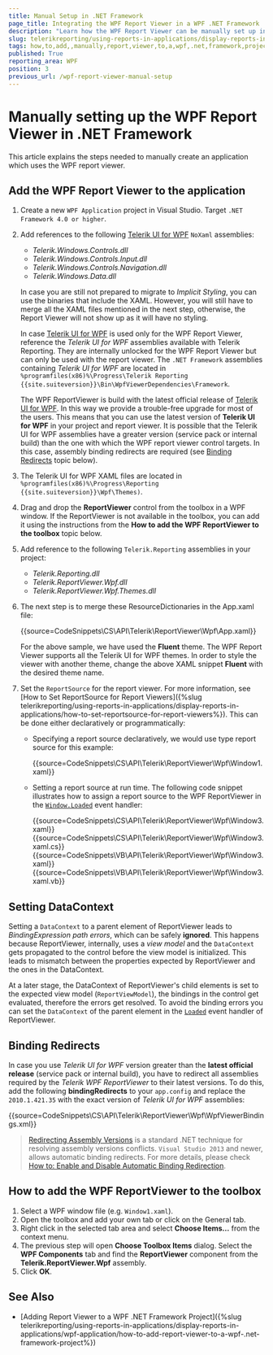 ```yaml
---
title: Manual Setup in .NET Framework
page_title: Integrating the WPF Report Viewer in a WPF .NET Framework
description: "Learn how the WPF Report Viewer can be manually set up in a .NET Framework project with a few simple steps in Telerik Reporting."
slug: telerikreporting/using-reports-in-applications/display-reports-in-applications/wpf-application/how-to-add--manually-report-viewer-to-a-wpf-.net-framework-project
tags: how,to,add,,manually,report,viewer,to,a,wpf,.net,framework,project
published: True
reporting_area: WPF
position: 3
previous_url: /wpf-report-viewer-manual-setup
---
```


# Manually setting up the WPF Report Viewer in .NET Framework

This article explains the steps needed to manually create an application which uses the WPF report viewer.

## Add the WPF Report Viewer to the application

1. Create a new `WPF Application` project in Visual Studio. Target `.NET Framework 4.0 or higher`.

1. Add references to the following [Telerik UI for WPF](https://www.telerik.com/products/wpf/overview.aspx) `NoXaml` assemblies:

   - _Telerik.Windows.Controls.dll_
   - _Telerik.Windows.Controls.Input.dll_
   - _Telerik.Windows.Controls.Navigation.dll_
   - _Telerik.Windows.Data.dll_

   In case you are still not prepared to migrate to _Implicit Styling_, you can use the binaries that include the XAML. However, you will still have to merge all the XAML files mentioned in the next step, otherwise, the Report Viewer will not show up as it will have no styling.

   In case [Telerik UI for WPF](https://www.telerik.com/products/wpf/overview.aspx) is used only for the WPF Report Viewer, reference the _Telerik UI for WPF_ assemblies available with Telerik Reporting. They are internally unlocked for the WPF Report Viewer but can only be used with the report viewer. The `.NET Framework` assemblies containing _Telerik UI for WPF_ are located in `%programfiles(x86)%\Progress\Telerik Reporting {{site.suiteversion}}\Bin\WpfViewerDependencies\Framework`.

   The WPF ReportViewer is build with the latest official release of [Telerik UI for WPF](https://www.telerik.com/products/wpf/overview.aspx). In this way we provide a trouble-free upgrade for most of the users. This means that you can use the latest version of **Telerik UI for WPF** in your project and report viewer. It is possible that the Telerik UI for WPF assemblies have a greater version (service pack or internal build) than the one with which the WPF report viewer control targets. In this case, assembly binding redirects are required (see [Binding Redirects](#binding-redirects) topic below).

1. The Telerik UI for WPF XAML files are located in `%programfiles(x86)%\Progress\Reporting {{site.suiteversion}}\Wpf\Themes)`.

1. Drag and drop the **ReportViewer** control from the toolbox in a WPF window. If the ReportViewer is not available in the toolbox, you can add it using the instructions from the **How to add the WPF ReportViewer to the toolbox** topic below.

1. Add reference to the following `Telerik.Reporting` assemblies in your project:

   - _Telerik.Reporting.dll_
   - _Telerik.ReportViewer.Wpf.dll_
   - _Telerik.ReportViewer.Wpf.Themes.dll_

1. The next step is to merge these ResourceDictionaries in the App.xaml file:

   {{source=CodeSnippets\CS\API\Telerik\ReportViewer\Wpf\App.xaml}}

   For the above sample, we have used the **Fluent** theme. The WPF Report Viewer supports all the Telerik UI for WPF themes. In order to style the viewer with another theme, change the above XAML snippet **Fluent** with the desired theme name.

1. Set the `ReportSource` for the report viewer. For more information, see [How to Set ReportSource for Report Viewers]({%slug telerikreporting/using-reports-in-applications/display-reports-in-applications/how-to-set-reportsource-for-report-viewers%}). This can be done either declaratively or programmatically:

   - Specifying a report source declaratively, we would use type report source for this example:

     {{source=CodeSnippets\CS\API\Telerik\ReportViewer\Wpf\Window1.xaml}}

   - Setting a report source at run time. The following code snippet illustrates how to assign a report source to the WPF ReportViewer in the [`Window.Loaded`](https://learn.microsoft.com/en-us/dotnet/desktop/wpf/advanced/how-to-handle-a-loaded-event?view=netframeworkdesktop-4.8) event handler:

     {{source=CodeSnippets\CS\API\Telerik\ReportViewer\Wpf\Window3.xaml}}
     {{source=CodeSnippets\CS\API\Telerik\ReportViewer\Wpf\Window3.xaml.cs}}
     {{source=CodeSnippets\VB\API\Telerik\ReportViewer\Wpf\Window3.xaml}}
     {{source=CodeSnippets\VB\API\Telerik\ReportViewer\Wpf\Window3.xaml.vb}}

## Setting DataContext

Setting a `DataContext` to a parent element of ReportViewer leads to _BindingExpression path errors_, which can be safely **ignored**. This happens because ReportViewer, internally, uses a _view model_ and the `DataContext` gets propagated to the control before the view model is initialized. This leads to mismatch between the properties expected by ReportViewer and the ones in the DataContext.

At a later stage, the DataContext of ReportViewer's child elements is set to the expected view model (`ReportViewModel`), the bindings in the control get evaluated, therefore the errors get resolved. To avoid the binding errors you can set the `DataContext` of the parent element in the [`Loaded`](https://learn.microsoft.com/en-us/dotnet/api/system.windows.frameworkelement.loaded?view=windowsdesktop-7.0) event handler of ReportViewer.

## Binding Redirects

In case you use _Telerik UI for WPF_ version greater than the **latest official release** (service pack or internal build), you have to redirect all assemblies required by the _Telerik WPF ReportViewer_ to their latest versions. To do this, add the following **bindingRedirects** to your `app.config` and replace the `2010.1.421.35` with the exact version of _Telerik UI for WPF_ assemblies:

{{source=CodeSnippets\CS\API\Telerik\ReportViewer\Wpf\WpfViewerBindings.xml}}

> [Redirecting Assembly Versions](https://learn.microsoft.com/en-us/dotnet/framework/configure-apps/redirect-assembly-versions) is a standard .NET technique for resolving assembly versions conflicts. `Visual Studio 2013` and newer, allows automatic binding redirects. For more details, please check [How to: Enable and Disable Automatic Binding Redirection](https://learn.microsoft.com/en-us/dotnet/framework/configure-apps/how-to-enable-and-disable-automatic-binding-redirection).

## How to add the WPF ReportViewer to the toolbox

1. Select a WPF window file (e.g. `Window1.xaml`).
1. Open the toolbox and add your own tab or click on the General tab.
1. Right click in the selected tab area and select **Choose Items…** from the context menu.
1. The previous step will open **Choose Toolbox Items** dialog. Select the **WPF Components** tab and find the **ReportViewer** component from the **Telerik.ReportViewer.Wpf** assembly.
1. Click **OK**.

## See Also

- [Adding Report Viewer to a WPF .NET Framework Project]({%slug telerikreporting/using-reports-in-applications/display-reports-in-applications/wpf-application/how-to-add-report-viewer-to-a-wpf-.net-framework-project%})
